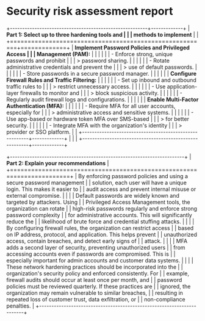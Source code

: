 # Security risk assessment report 

+--------------------------------------------------------+-------------+
| **Part 1: Select up to three hardening tools and       |             |
| methods to implement**                                 |             |
+========================================================+=============+
| **Implement Password Policies and Privileged Access    |             |
| Management (PAM):**                                    |             |
|                                                        |             |
| -   Enforce strong, unique passwords and prohibit      |             |
|     > password sharing.                                |             |
|                                                        |             |
| -   Rotate administrative credentials and prevent the  |             |
|     > use of default passwords.                        |             |
|                                                        |             |
| -   Store passwords in a secure password manager.      |             |
|                                                        |             |
| **Configure Firewall Rules and Traffic Filtering:**    |             |
|                                                        |             |
| -   Set up inbound and outbound traffic rules to       |             |
|     > restrict unnecessary access.                     |             |
|                                                        |             |
| -   Use application-layer firewalls to monitor and     |             |
|     > block suspicious activity.                       |             |
|                                                        |             |
| -   Regularly audit firewall logs and configurations.  |             |
|                                                        |             |
| **Enable Multi-Factor Authentication (MFA):**          |             |
|                                                        |             |
| -   Require MFA for all user accounts, especially for  |             |
|     > administrative access and sensitive systems.     |             |
|                                                        |             |
| -   Use app-based or hardware token MFA over SMS-based |             |
|     > for better security.                             |             |
|                                                        |             |
| -   Integrate MFA with the organization\'s identity    |             |
|     > provider or SSO platform.                        |             |
+--------------------------------------------------------+-------------+
|                                                        |             |
+--------------------------------------------------------+-------------+

+-----------------------------------------------------------------------+
| **Part 2: Explain your recommendations**                              |
+=======================================================================+
| By enforcing password policies and using a secure password management |
| solution, each user will have a unique login. This makes it easier to |
| audit access and prevent internal misuse or external compromise.      |
|                                                                       |
| Default passwords are widely known and targeted by attackers. Using   |
| Privileged Access Management tools, the organization can rotate       |
| high-risk passwords regularly and enforce strong password complexity  |
| for administrative accounts. This will significantly reduce the       |
| likelihood of brute force and credential stuffing attacks.            |
|                                                                       |
| By configuring firewall rules, the organization can restrict access   |
| based on IP address, protocol, and application. This helps prevent    |
| unauthorized access, contain breaches, and detect early signs of      |
| attack.                                                               |
|                                                                       |
| MFA adds a second layer of security, preventing unauthorized users    |
| from accessing accounts even if passwords are compromised. This is    |
| especially important for admin accounts and customer data systems.    |
|                                                                       |
| These network hardening practices should be incorporated into the     |
| organization's security policy and enforced consistently. For         |
| example, firewall audits should occur at least once per month, and    |
| password policies must be reviewed quarterly. If these practices are  |
| ignored, the organization may remain vulnerable to similar breaches,  |
| resulting in repeated loss of customer trust, data exfiltration, or   |
| non-compliance penalties.                                             |
+-----------------------------------------------------------------------+
